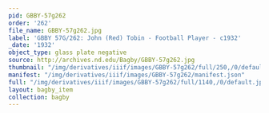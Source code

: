 ```yaml
---
pid: GBBY-57g262
order: '262'
file_name: GBBY-57g262.jpg
label: 'GBBY 57G/262: John (Red) Tobin - Football Player - c1932'
_date: '1932'
object_type: glass plate negative
source: http://archives.nd.edu/Bagby/GBBY-57g262.jpg
thumbnail: "/img/derivatives/iiif/images/GBBY-57g262/full/250,/0/default.jpg"
manifest: "/img/derivatives/iiif/images/GBBY-57g262/manifest.json"
full: "/img/derivatives/iiif/images/GBBY-57g262/full/1140,/0/default.jpg"
layout: bagby_item
collection: bagby
---
```

